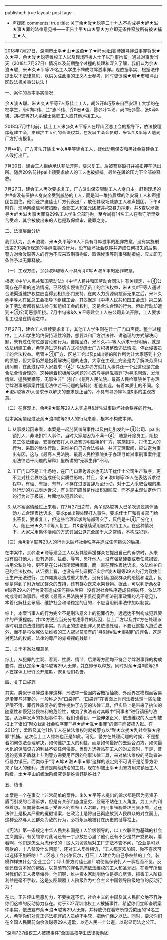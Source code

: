 
---
published: true
layout: post
tags:
  - 声援团
comments: true
title: 关于余★浚★聪等二十九人不构成寻★衅★滋★事★罪的法律意见书——正告土平★山★警★方立即无条件释放所有被★捕工★人
---


2018年7月27日，深圳市土平★山★区燕★子★岭pai出锁涉嫌寻衅滋事罪将米★久★平、余★浚★聪等维权工人以及现场声援人士予以刑事拘留。通过对事发当天（2018年7月27日）情况以及前期整个过程的梳理和深入了解，我们认为余★浚★聪、米★久★平等29名工人学生不构成寻衅滋事罪。现依据事实、根据法律提出以下法律意见，以供关注此事的正义人士参考，同时督促深★圳★市和坪山区政法机关秉公执法！

一、案件的基本事实情况

余★浚★聪、米★久★平等7人系佳士工人，胡%开&巧系来自西安理工大学的在校学生，唐#向#伟、兰*志%伟、乔&志★强、陈@叶%玲、尚#杨@雪、张&泽&瑛、胡#志等21人系佳士离职工人或其他声援工人。

2018年7月中旬前，佳士工人米@久★平等人在坪山区总工会的指导下，依法按程序组建工会，来维护工人们的合法权益。在发展工会会员时，米%久&平等人遭到厂方打击报复。

7月中旬，厂方非法开除米★久#平等建会工人，疑似动用保安和黑社会将建会工人殴打出厂。

7月20日，建会工人拒绝承认非法开除，要求复工。后被警察殴打并被扣押在派出所。随后20名前往pai出锁要求放人的工人也被抓捕。最终在舆论压力下全部被释放。

7月27日，建会工人再次要求复工，厂方派出保安限制工人人身自由。赶到现场的井#查没有保护人身安全受到威胁的工人，而是叫一堆持盾牌的治安将工人和声援团包围住。他们还护送佳士厂方代表出厂，放任其现场威胁工人和声援团。下午4时许，现场网络信号被掐断，全部工人和圣元团被井#查暴力押走。井&查以涉嫌寻★衅★滋★事★罪将29名工人学生全部刑拘，至今尚有14名工人在看守所里受苦受难，其余被放出来的人也是取保候审，戴罪之身。

二、法律层面分析

我们认为，余★浚聪、米★久平等29人不具有寻衅滋事的犯罪故意，没有实施刑法第293条所规定的寻衅滋事的行为，没有破坏社会秩序并造成任何损失的后果，警方对余浚聪等人的行为不应采取刑事拘留、取保候审等刑事强制措施，应立即无条件予以无罪释放。

（一）主观方面，余@浚&聪等人不具有寻#衅★滋￥事的犯罪故意。

根据《中华人民共和国劳动法》《中华人民共和国劳动合同法》有关规定，＋④公司存在严重的违法情况，已经切实侵害到了员工的合法权益，米★久#平等人通过合法渠道维护权益应当得到相关部门支持。在向人力资源局投诉无果之后，米%久@平等人在区总工会指导下组建工会，其依据是《中华人民共和国工会法》第三条关于劳动者都有依法参与和组织工会的权利，这是合法合理的行为。但此行动却遭到＋④公司恶意阻挠。7月中旬米&久★平等建会工人被公司非法开除，工人要求复工也是在情理之中。

7月27日，建会工人继续要求复工，其他工人学生则在佳士厂门口声援。整个过程中，工人和学生始终保持理性冷静，想要以和厂方讲法律、讲道理的方式解决问题，未有过任何过激言论和行为。自始至终，米%久#平等人诉求十分明确，就是依法组建工会，希望通过这样的方式推动佳士厂方积极整改违法情况，停止侵害员工的合法权益。尽管＋④厂方、区总工会以及pai出锁的所作所为让大家感到十分的愤怒，但大家仍然是抱着解决问题的态度。大家在主观上完全是为了解决劳资纠纷问题，在此过程中大家要求＋④厂以及井@方就打人事件还一个公道也是完全合法合情合理的。这种抱着积极解决问题的心态与寻衅滋事罪“为寻求刺激、发泄情绪、逞强耍横等，无事生非”（引自《最高人民法院、最高人民检察院关于办理寻衅滋事刑事案件适用法律若干问题的解释》）相差甚远，有着本质上的不同。余★浚#聪等29人请求予以解决的要求是正当的，不具有寻@衅%滋&事的主观故意。

（二）在客观上，余#浚★聪等29人未实施寻&衅%滋事破坏社会秩序的行为。

就本案案情经过及余★浚#聪等29人的行为来看，根本不构成本罪。

1.	从事发起因来看，本案是一起劳资纠纷事件以及由此引发的＋④公司、pai出锁打人、非法扣押人事件。当时大家是因为不满＋④厂随意开除员工，阻挠员工依法建会，安排保安打人以及警方明显袒护厂方，实施扣押、打伤工人的行为，采取的集体行动，来维护自己的合法权益，并非无理取闹，应认定为事出有因，这与《最高人民法院、最高人民检察院关于办理寻衅滋事刑事案件适用法律若干问题的解释》里所讲的“无事生非”不同。

2.	工厂门口不是工作场地，在厂门口表达诉求也无法干扰佳士公司生产秩序，更不会对社会秩序造成任何实质性影响。并且，余★浚#聪等29人在表达诉求过程中，有理、有据、有节，不存在过激言辞乃至行动。对于工人采取合理的集体行动的方式表达诉求，有关部门应当是作出积极回应，而不是主观认定他们的行为过于极端，片面地以犯罪论处。

3.	从本案案情经过上来看，在7月27日之前，余￥浚&聪等人已多次通过集体活动方式合理表达诉求，要求pai出锁处理打人事件，要求佳士厂和有关部门给出答复，要求复工，但这些合理诉求统统都落空了，反倒是＋④厂分化工人，阻止米★久#平等人复工，井&查继续采用暴力对待工人。在这种情况下，大家采用集体活动的方式讨回公道完全属于人之常情，不构成犯罪。

（三）余#浚￥聪等29人的行为未破坏社会秩序并造成任何损失的后果。

在本案中，余@浚★聪等建会工人以及其他声援群众在提出自己的诉求时，从来没有殴打他人，没有追逐、拦截、辱骂、恐吓他人，没有强拿硬要或者任意损毁、占用公私财物，更不是在公共场所起哄闹事，而一直在理性表达诉求，依法维护自己的合法权益。从证据上看，也没有任何证据证实余#浚★聪等29人的行为致使佳士生产无法进行、工作瘫痪及造成重大损失，没有引起围观群众的恐慌和混乱，反倒是得到了附近居民群众的支持，还有群众送来水果食物。据此，可以判断余&浚#聪等29人的行为没有造成任何损失后果，没有对社会秩序造成任何破坏，依法不构成寻衅滋事罪。根据《最高人民法院关于贯彻宽严相济刑事政策的若干意见》，本着化解社会矛盾、维护社会和谐稳定的目的，不应当用刑事法律加以制裁。

综上，本案当事人的行为完全不是刑法意义上的犯罪行为，远远达不到构成犯罪要件的严重程度。井#&方更应当充分考虑事件的起因，佳士厂方以及井#方在处理该事时明显违法过错的事实。对真正的违法犯罪人员依法处理，不要让这些人逍遥法外，而不是将依宪依法维权的工人冠以莫须有的“寻&衅#滋★事&罪”的罪名，这是对宪法的权威、法律的尊严的赤裸裸的践踏！

三、关于本案处理意见

综上，从犯罪的主观、客观、性质、情节、后果等方面均不符合寻衅滋事罪的构成要件，应认定余★浚%聪等29人无罪，并立即予以释放，同时对余★浚#聪等29人在媒体上进行公开道歉，恢复他们名誉。

四、关于口袋罪

其实，类似于寻衅滋事罪这样，刑法中一些因内容概括抽象、外延界定模糊而容易混淆罪与非罪的，一般称之为“口袋罪”。“口袋罪”在表面上为司法者处理一些法律界限不清、罪行性质复杂的案件提供了方便的法律工具，但实质上是带来了执法的随意性和侵犯公民权利的危险性，成为了执法者对其眼中“闹事者”进行镇压的法宝。从近年发声的多起事件中，我们也看到，一些伸张正义、依法维权的人士却被扣上了诸如“聚众扰乱社会秩序罪”“寻★衅★滋★事罪”的帽子而被捕入狱。在2013年，孟晗及其他11名工人在依法维权时就被警方以“聚★众扰★乱社会秩★序罪”抓捕。这次佳士工人维权也正是如此。可见，警方在处理问题的时候，不是想着如何依法合理解决，如何维护工人的利益，而是如何最好的去迎合资方，如何最大化的保障资方的利益不受任何侵害。当警方选择站在工人的对立面时，于是，普通的劳资矛盾就上升到警方需要用严厉的刑事法律工具，来对依法维权的劳动者进行暴力镇压。而类似于“寻★衅★滋★事★罪”这样的设定则不可说不是给警方带来了极大的便利。法律是阶级统治的工具，现在却被土平★山警方用来镇压工人阶级，土★平山的统治阶级究竟是姓资还是姓社？

五、结语

本案是一个在事实上非常简单的案件。米久★平等人提出的诉求都是因为劳资矛盾而引发的合理诉求，但是有关部门态度恶劣，丝毫不站在工人角度，为工人的利益着想。反而将本来属于受害人的维权工人治罪，用刑事铁腕处理劳资矛盾，这在法律上是极其严重的冤假错案，在政治上是将自己彻底放到人民群众的对立面上。这种公然与人民群众为敌的行为，必将永远地被钉在历史的耻辱柱上。

《宪法》第一条规定中华人民共和国是工人阶级领导的，以工农联盟为基础的社会主义国家。有关领导对此可还有一丁点放在心里？他们还有不少是共产党员啊，看看啊，他们是怎么为虎作伥的！区人力资源局对工厂违法不管不问，“企业是可以罚款的，十八禁没什么问题”，还对工人反唇相讥，“工人都喜欢加班，你不喜欢可以选择不加班呐！”；区总工会出尔反尔，打压工人建立为自己争权益的工会，装模作样搞什么“企业工会”；坪山警方对佳士黑厂唆使黑保安打人一事视而不见，反倒还做资本家的帮凶，以莫须有的罪名抓捕依法维权的工人和圣元团，在看守所里对我们的工人极尽侮辱。他们啊，维护资本家剥削地位是尽心尽责，损害工人阶级利益是毫不手软，这是妄图颠覆工人阶级作为社会主义中国领导阶级地位的反动行为！

在此，正告坪山黑恶势力，不要执迷不悟，社会主义的中国及其人民群众绝不容许你们这样的反动势力存在。对于7.27深圳维权工人被捕事件，希望你们立即查明案件事实，依法宣布余★浚★聪等29人无罪，并释放仍在看守所饱受欺压的14名工人，希望你们对真正违法犯罪的人员绝不手软，把他们绳之以法。同时，要求你们在全国人民面前向余浚聪等29人道歉，以还人民一个公道，以彰显司法之公正。

“深圳7.27维权工人被捕事件”全国高校学生法律援助团
